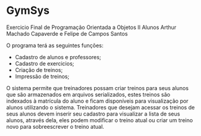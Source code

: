 # GymSys
Exercicio Final de Programação Orientada a Objetos II
Alunos Arthur Machado Capaverde e Felipe de Campos Santos

O programa terá as seguintes funções:
  - Cadastro de alunos e professores;
  - Cadastro de exercicios;
  - Criação de treinos;
  - Impressão de treinos;

O sistema permite que treinadores possam criar treinos
para seus alunos que são armazenados em arquivos serializados,
estes treinos são indexados à matrícula do aluno e ficam 
disponíveis para visualização por alunos utilizando o sistema.
Treinadores que desejam acessar os treinos de seus alunos devem
inserir seu cadastro para visualizar a lista de seus alunos, 
através dela, eles podem modificar o treino atual ou criar um
treino novo para sobreescrever o treino atual.
